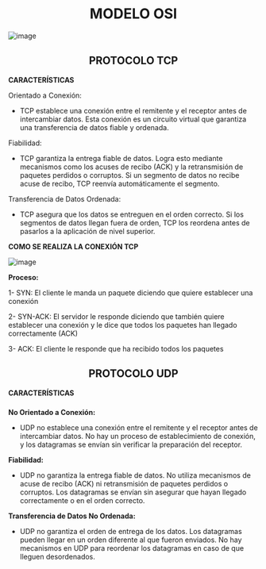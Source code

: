 <h1 align="center">MODELO OSI</h1>

![image](https://github.com/user-attachments/assets/7ffe43e2-a68a-4dcc-9e86-4c7c9ccd7e97)

<h2 align="center">PROTOCOLO TCP</h2>

**CARACTERÍSTICAS**

Orientado a Conexión:

- TCP establece una conexión entre el remitente y el receptor antes de intercambiar datos. Esta conexión es un circuito virtual que garantiza una transferencia de datos fiable y ordenada.

Fiabilidad:

- TCP garantiza la entrega fiable de datos. Logra esto mediante mecanismos como los acuses de recibo (ACK) y la retransmisión de paquetes perdidos o corruptos. Si un segmento de datos no recibe acuse de recibo, TCP reenvía automáticamente el segmento.

Transferencia de Datos Ordenada:

- TCP asegura que los datos se entreguen en el orden correcto. Si los segmentos de datos llegan fuera de orden, TCP los reordena antes de pasarlos a la aplicación de nivel superior.

**COMO SE REALIZA LA CONEXIÓN TCP**

![image](https://github.com/user-attachments/assets/829fdafe-2840-4c59-8d7a-427954fef97d)

**Proceso:**

1- SYN: El cliente le manda un paquete diciendo que quiere establecer una conexión

2- SYN-ACK: El servidor le responde diciendo que también quiere establecer una conexión y le dice que todos los paquetes han llegado correctamente (ACK)

3- ACK: El cliente le responde que ha recibido todos los paquetes

<h2 align="center">PROTOCOLO UDP</h2>

**CARACTERÍSTICAS**

###

**No Orientado a Conexión:**

- UDP no establece una conexión entre el remitente y el receptor antes de intercambiar datos. No hay un proceso de establecimiento de conexión, y los datagramas se envían sin verificar la preparación del receptor.

**Fiabilidad:**

- UDP no garantiza la entrega fiable de datos. No utiliza mecanismos de acuse de recibo (ACK) ni retransmisión de paquetes perdidos o corruptos. Los datagramas se envían sin asegurar que hayan llegado correctamente o en el orden correcto.

**Transferencia de Datos No Ordenada:**

- UDP no garantiza el orden de entrega de los datos. Los datagramas pueden llegar en un orden diferente al que fueron enviados. No hay mecanismos en UDP para reordenar los datagramas en caso de que lleguen desordenados.
